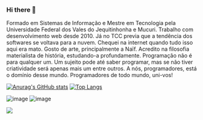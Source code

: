 ### Hi there 👋

Formado em Sistemas de Informação e Mestre em Tecnologia pela Universidade Federal dos Vales do Jequitinhonha e Mucuri. Trabalho com desenvolvimento web desde 2010. Já no TCC previa que a tendência dos softwares se voltava para a nuvem. Chequei na internet quando tudo isso aqui era mato.
Gosto de arte, principalmente a Naïf. Acredito na filosofia materialista de história, estudando-a profundamente. 
Programação não é para qualquer um. Um sujeito pode até saber programar, mas se não tiver criatividade será apenas mais um entre outros.
A nós, programadores, está o domínio desse mundo.
Programadores de todo mundo, uni-vos! 


<!--
**edielrangel/edielrangel** is a ✨ _special_ ✨ repository because its `README.md` (this file) appears on your GitHub profile.

Here are some ideas to get you started:

- 🔭 I’m currently working on ...
- 🌱 I’m currently learning ...
- 👯 I’m looking to collaborate on ...
- 🤔 I’m looking for help with ...
- 💬 Ask me about ...
- 📫 How to reach me: ...
- 😄 Pronouns: ...
- ⚡ Fun fact: ...
-->
[![Anurag's GitHub stats](https://github-readme-stats.vercel.app/api?username=edielrangel&show_icons=true&theme=dark)](https://github.com/edielrangel)
[![Top Langs](https://github-readme-stats.vercel.app/api/top-langs/?username=edielrangel&show_icons=true&theme=dark&layout=compact)](https://github.com/edielrangel)

![image](https://img.shields.io/badge/Laravel-FF2D20?style=for-the-badge&logo=laravel&logoColor=white) 
![image](https://img.shields.io/badge/Python-3776AB?style=for-the-badge&logo=python&logoColor=white)

<img src="https://img.shields.io/badge/MySQL-00000F?style=for-the-badge&logo=mysql&logoColor=white" />
